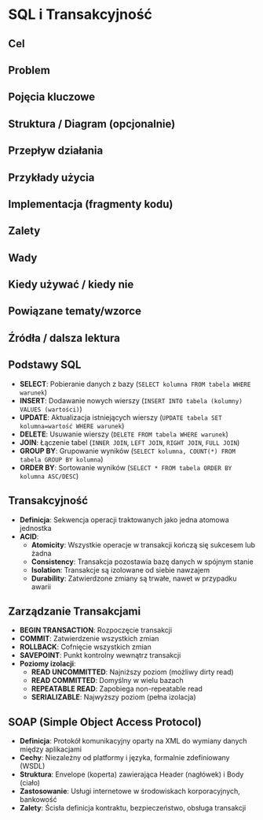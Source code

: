 # SQL i Transakcyjność

## Cel

## Problem

## Pojęcia kluczowe

## Struktura / Diagram (opcjonalnie)

## Przepływ działania

## Przykłady użycia

## Implementacja (fragmenty kodu)

## Zalety

## Wady

## Kiedy używać / kiedy nie

## Powiązane tematy/wzorce

## Źródła / dalsza lektura


## Podstawy SQL
- **SELECT**: Pobieranie danych z bazy (`SELECT kolumna FROM tabela WHERE warunek`)
- **INSERT**: Dodawanie nowych wierszy (`INSERT INTO tabela (kolumny) VALUES (wartości)`)
- **UPDATE**: Aktualizacja istniejących wierszy (`UPDATE tabela SET kolumna=wartość WHERE warunek`)
- **DELETE**: Usuwanie wierszy (`DELETE FROM tabela WHERE warunek`)
- **JOIN**: Łączenie tabel (`INNER JOIN`, `LEFT JOIN`, `RIGHT JOIN`, `FULL JOIN`)
- **GROUP BY**: Grupowanie wyników (`SELECT kolumna, COUNT(*) FROM tabela GROUP BY kolumna`)
- **ORDER BY**: Sortowanie wyników (`SELECT * FROM tabela ORDER BY kolumna ASC/DESC`)

## Transakcyjność
- **Definicja**: Sekwencja operacji traktowanych jako jedna atomowa jednostka
- **ACID**:
  - **Atomicity**: Wszystkie operacje w transakcji kończą się sukcesem lub żadna
  - **Consistency**: Transakcja pozostawia bazę danych w spójnym stanie
  - **Isolation**: Transakcje są izolowane od siebie nawzajem
  - **Durability**: Zatwierdzone zmiany są trwałe, nawet w przypadku awarii

## Zarządzanie Transakcjami
- **BEGIN TRANSACTION**: Rozpoczęcie transakcji
- **COMMIT**: Zatwierdzenie wszystkich zmian
- **ROLLBACK**: Cofnięcie wszystkich zmian
- **SAVEPOINT**: Punkt kontrolny wewnątrz transakcji
- **Poziomy izolacji**:
  - **READ UNCOMMITTED**: Najniższy poziom (możliwy dirty read)
  - **READ COMMITTED**: Domyślny w wielu bazach
  - **REPEATABLE READ**: Zapobiega non-repeatable read
  - **SERIALIZABLE**: Najwyższy poziom (pełna izolacja)

## SOAP (Simple Object Access Protocol)
- **Definicja**: Protokół komunikacyjny oparty na XML do wymiany danych między aplikacjami
- **Cechy**: Niezależny od platformy i języka, formalnie zdefiniowany (WSDL)
- **Struktura**: Envelope (koperta) zawierająca Header (nagłówek) i Body (ciało)
- **Zastosowanie**: Usługi internetowe w środowiskach korporacyjnych, bankowość
- **Zalety**: Ścisła definicja kontraktu, bezpieczeństwo, obsługa transakcji 